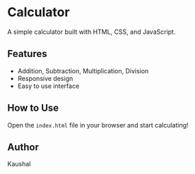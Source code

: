 # Calculator

A simple calculator built with HTML, CSS, and JavaScript.

## Features

- Addition, Subtraction, Multiplication, Division
- Responsive design
- Easy to use interface

## How to Use

Open the `index.html` file in your browser and start calculating!

## Author

Kaushal
